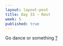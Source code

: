 ```yaml
---
layout: layout-post
title: Day 33 — Rest
week: 5
published: true
---
```


<div class="ex_list">


  <div class="ex">
    <div class="name">
      Go dance or something
      <a href="https://www.youtube.com/watch?v=v9xxeWRxSbA" target="_blank">?</a>
    </div>
  </div>

</div>



